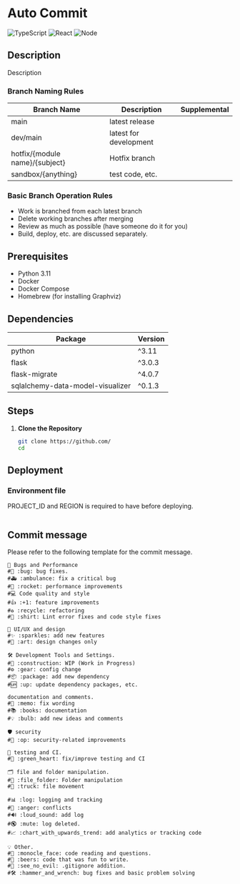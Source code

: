 # Auto Commit

<!-- ![Build Status](https://img.shields.io/github/actions/workflow/status/shoot649854/vaulted-zodiac/ci.yml?branch=main)
![License](https://img.shields.io/github/license/shoot649854/vaulted-zodiac)
![Version](https://img.shields.io/github/package-json/v/shoot649854/vaulted-zodiac?private=true)
![Dependencies](https://img.shields.io/librariesio/github/shoot649854/vaulted-zodiac?private=true)
![Dev Dependencies](https://img.shields.io/librariesio/github/shoot649854/vaulted-zodiac?private=true&type=dev)
![Issues](https://img.shields.io/github/issues/shoot649854/vaulted-zodiac) -->
<!-- ![Python](https://img.shields.io/badge/-Python-F9DC3E.svg?logo=python&style=flat) -->
<!-- ![Flask](https://img.shields.io/badge/-Flask-000000.svg?logo=flask&style=flat) -->
<!-- ![Python Version](https://im/g.shields.io/badge/python-3.11-blue) -->

![TypeScript](https://img.shields.io/badge/-TypeScript-007ACC.svg?logo=typescript&style=flat)
![React](https://img.shields.io/badge/React-18.3.3-blue)
![Node](https://img.shields.io/badge/Node-20.14.10-green)

## Description

Description

### Branch Naming Rules

| Branch Name                    | Description            | Supplemental |
| ------------------------------ | ---------------------- | ------------ |
| main                           | latest release         |              |
| dev/main                       | latest for development |              |
| hotfix/{module name}/{subject} | Hotfix branch          |              |
| sandbox/{anything}             | test code, etc.        |              |

### Basic Branch Operation Rules

-   Work is branched from each latest branch
-   Delete working branches after merging
-   Review as much as possible (have someone do it for you)
-   Build, deploy, etc. are discussed separately.

## Prerequisites

-   Python 3.11
-   Docker
-   Docker Compose
-   Homebrew (for installing Graphviz)

## Dependencies

| Package                          | Version |
| -------------------------------- | ------- |
| python                           | ^3.11   |
| flask                            | ^3.0.3  |
| flask-migrate                    | ^4.0.7  |
| sqlalchemy-data-model-visualizer | ^0.1.3  |

## Steps

1. **Clone the Repository**

    ```bash
    git clone https://github.com/
    cd
    ```

## Deployment

### Environment file

PROJECT_ID and REGION is required to have before deploying.

```bash

```

## Commit message

Please refer to the following template for the commit message.

```plaintext
🐞 Bugs and Performance
#🐛 :bug: bug fixes.
#🚑 :ambulance: fix a critical bug
#🚀 :rocket: performance improvements
#💻 Code quality and style
#👍 :+1: feature improvements
#♻️ :recycle: refactoring
#👕 :shirt: Lint error fixes and code style fixes

🎨 UI/UX and design
#✨ :sparkles: add new features
#🎨 :art: design changes only

🛠️ Development Tools and Settings.
#🚧 :construction: WIP (Work in Progress)
#⚙ :gear: config change
#📦 :package: add new dependency
#🆙 :up: update dependency packages, etc.

documentation and comments.
#📝 :memo: fix wording
#📚 :books: documentation
#💡 :bulb: add new ideas and comments

🛡️ security
#👮 :op: security-related improvements

🧪 testing and CI.
#💚 :green_heart: fix/improve testing and CI

🗂️ file and folder manipulation.
#📂 :file_folder: Folder manipulation
#🚚 :truck: file movement

#📊 :log: logging and tracking
#💢 :anger: conflicts
#🔊 :loud_sound: add log
#🔇 :mute: log deleted.
#📈 :chart_with_upwards_trend: add analytics or tracking code

💡 Other.
#🧐 :monocle_face: code reading and questions.
#🍻 :beers: code that was fun to write.
#🙈 :see_no_evil: .gitignore addition.
#🛠️ :hammer_and_wrench: bug fixes and basic problem solving
```
